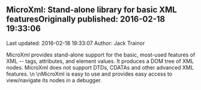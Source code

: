 ## MicroXml: Stand-alone library for basic XML featuresOriginally published: 2016-02-18 19:33:06 
Last updated: 2016-02-18 19:33:07 
Author: Jack Trainor 
 
MicroXml provides stand-alone support for the basic, most-used features of XML -- tags, attributes, and element values. It produces a DOM tree of XML nodes. MicroXml does not support DTDs, CDATAs and other advanced XML features.\n\nMicroXml is easy to use and provides easy access to view/navigate its nodes in a debugger.